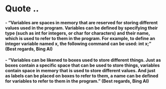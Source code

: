 # Quote ..

#### - “Variables are spaces in memory that are reserved for storing different values used in the program. Variables can be defined by specifying their type (such as int for integers, or char for characters) and their name, which is used to refer to them in the program. For example, to define an integer variable named x, the following command can be used: int x;” (Best regards, Bing AI)

#### - “Variables can be likened to boxes used to store different things. Just as boxes contain a specific space that can be used to store things, variables contain space in memory that is used to store different values. And just as labels can be placed on boxes to refer to them, a name can be defined for variables to refer to them in the program.” (Best regards, Bing AI)
